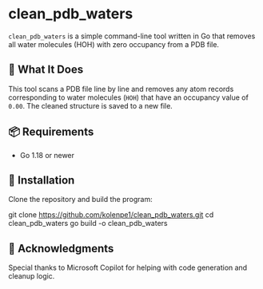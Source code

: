 # clean_pdb_waters
`clean_pdb_waters` is a simple command-line tool written in Go that removes all water molecules (HOH) with zero occupancy from a PDB file.

## 🧠 What It Does

This tool scans a PDB file line by line and removes any atom records corresponding to water molecules (`HOH`) that have an occupancy value of `0.00`. The cleaned structure is saved to a new file.

## 📦 Requirements

- Go 1.18 or newer

## 🔧 Installation

Clone the repository and build the program:

git clone https://github.com/kolenpe1/clean_pdb_waters.git
cd clean_pdb_waters
go build -o clean_pdb_waters

## 🤝 Acknowledgments
Special thanks to Microsoft Copilot for helping with code generation and cleanup logic.
